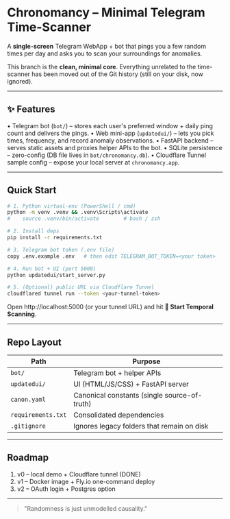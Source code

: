 # Chronomancy – Minimal Telegram Time-Scanner

A **single-screen** Telegram WebApp + bot that pings you a few random times per day and asks you to scan your surroundings for anomalies.

This branch is the **clean, minimal core**.  Everything unrelated to the time-scanner has been moved out of the Git history (still on your disk, now ignored).

---

## ✨ Features

• Telegram bot (`bot/`) – stores each user's preferred window + daily ping count and delivers the pings.
• Web mini-app (`updatedui/`) – lets you pick times, frequency, and record anomaly observations.
• FastAPI backend – serves static assets and proxies helper APIs to the bot.
• SQLite persistence – zero-config (DB file lives in `bot/chronomancy.db`).
• Cloudflare Tunnel sample config – expose your local server at `chronomancy.app`.

---

## Quick Start

```bash
# 1. Python virtual-env (PowerShell / cmd)
python -m venv .venv && .venv\Scripts\activate
#    source .venv/bin/activate        # bash / zsh

# 2. Install deps
pip install -r requirements.txt

# 3. Telegram bot token (.env file)
copy .env.example .env   # then edit TELEGRAM_BOT_TOKEN=<your token>

# 4. Run bot + UI (port 5000)
python updatedui/start_server.py

# 5. (Optional) public URL via Cloudflare Tunnel
cloudflared tunnel run --token <your-tunnel-token>
```
Open http://localhost:5000 (or your tunnel URL) and hit **🚀 Start Temporal Scanning**.

---

## Repo Layout
| Path | Purpose |
|------|---------|
| `bot/` | Telegram bot + helper APIs |
| `updatedui/` | UI (HTML/JS/CSS) + FastAPI server |
| `canon.yaml` | Canonical constants (single source-of-truth) |
| `requirements.txt` | Consolidated dependencies |
| `.gitignore` | Ignores legacy folders that remain on disk |

---

## Roadmap
1. v0 – local demo + Cloudflare tunnel (DONE)
2. v1 – Docker image + Fly.io one-command deploy
3. v2 – OAuth login + Postgres option

---

> "Randomness is just unmodelled causality."
